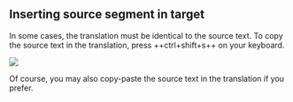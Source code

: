 ## Inserting source segment in target

In some cases, the translation must be identical to the source text. To copy the source text in the translation, press ++ctrl+shift+s++ on your keyboard.

![](../../_assets/img/24_identical_source.jpg)
<!-- @todo: update screenshot -->

Of course, you may also copy-paste the source text in the translation if you prefer.